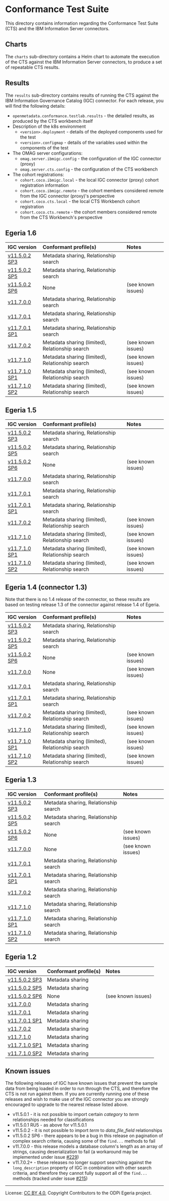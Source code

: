 <!-- SPDX-License-Identifier: CC-BY-4.0 -->
<!-- Copyright Contributors to the ODPi Egeria project. -->

# Conformance Test Suite

This directory contains information regarding the Conformance Test Suite (CTS) and the IBM Information Server
connectors.

## Charts

The `charts` sub-directory contains a Helm chart to automate the execution of the CTS against the IBM Information Server
connectors, to produce a set of repeatable CTS results.

## Results

The `results` sub-directory contains results of running the CTS against the IBM Information Governance Catalog (IGC)
connector. For each release, you will find the following details:

- `openmetadata.conformance.testlab.results` - the detailed results, as produced by the CTS workbench itself
- Description of the k8s environment
    - `<version>.deployment` - details of the deployed components used for the test
    - `<version>.configmap` - details of the variables used within the components of the test
- The OMAG server configurations:
    - `omag.server.ibmigc.config` - the configuration of the IGC connector (proxy)
    - `omag.server.cts.config` - the configuration of the CTS workbench
- The cohort registrations:
    - `cohort.coco.ibmigc.local` - the local IGC connector (proxy) cohort registration information
    - `cohort.coco.ibmigc.remote` - the cohort members considered remote from the IGC connector (proxy)'s perspective
    - `cohort.coco.cts.local` - the local CTS Workbench cohort registration
    - `cohort.coco.cts.remote` - the cohort members considered remote from the CTS Workbench's perspective

## Egeria 1.6

| IGC version | Conformant profile(s) | Notes |
| :--- | :--- | :--- |
| [v11.5.0.2 SP3](results/1.6/11.5.0.2sp3) | Metadata sharing, Relationship search |
| [v11.5.0.2 SP5](results/1.6/11.5.0.2sp5) | Metadata sharing, Relationship search |
| [v11.5.0.2 SP6](results/1.6/11.5.0.2sp6) | None | (see known issues) |
| [v11.7.0.0](results/1.6/11.7.0.0) | Metadata sharing, Relationship search |
| [v11.7.0.1](results/1.6/11.7.0.1) | Metadata sharing, Relationship search |
| [v11.7.0.1 SP1](results/1.6/11.7.0.1sp1) | Metadata sharing, Relationship search |
| [v11.7.0.2](results/1.6/11.7.0.2) | Metadata sharing (limited), Relationship search | (see known issues) |
| [v11.7.1.0](results/1.6/11.7.1.0) | Metadata sharing (limited), Relationship search | (see known issues) |
| [v11.7.1.0 SP1](results/1.6/11.7.1.0sp1) | Metadata sharing (limited), Relationship search | (see known issues) |
| [v11.7.1.0 SP2](results/1.6/11.7.1.0sp2) | Metadata sharing (limited), Relationship search | (see known issues) |

## Egeria 1.5

| IGC version | Conformant profile(s) | Notes |
| :--- | :--- | :--- |
| [v11.5.0.2 SP3](results/1.5/11.5.0.2sp3) | Metadata sharing, Relationship search |
| [v11.5.0.2 SP5](results/1.5/11.5.0.2sp5) | Metadata sharing, Relationship search |
| [v11.5.0.2 SP6](results/1.5/11.5.0.2sp6) | None | (see known issues) |
| [v11.7.0.0](results/1.5/11.7.0.0) | Metadata sharing, Relationship search |
| [v11.7.0.1](results/1.5/11.7.0.1) | Metadata sharing, Relationship search |
| [v11.7.0.1 SP1](results/1.5/11.7.0.1sp1) | Metadata sharing, Relationship search |
| [v11.7.0.2](results/1.5/11.7.0.2) | Metadata sharing (limited), Relationship search | (see known issues) |
| [v11.7.1.0](results/1.5/11.7.1.0) | Metadata sharing (limited), Relationship search | (see known issues) |
| [v11.7.1.0 SP1](results/1.5/11.7.1.0sp1) | Metadata sharing (limited), Relationship search | (see known issues) |
| [v11.7.1.0 SP2](results/1.5/11.7.1.0sp2) | Metadata sharing (limited), Relationship search | (see known issues) |

## Egeria 1.4 (connector 1.3)

Note that there is no 1.4 release of the connector, so these results are based on testing release 1.3 of the connector
against release 1.4 of Egeria.

| IGC version | Conformant profile(s) | Notes |
| :--- | :--- | :--- |
| [v11.5.0.2 SP3](results/1.4/11.5.0.2sp3) | Metadata sharing, Relationship search |
| [v11.5.0.2 SP5](results/1.4/11.5.0.2sp5) | Metadata sharing, Relationship search |
| [v11.5.0.2 SP6](results/1.4/11.5.0.2sp6) | None | (see known issues) |
| [v11.7.0.0](results/1.4/11.7.0.0) | None | (see known issues) |
| [v11.7.0.1](results/1.4/11.7.0.1) | Metadata sharing, Relationship search |
| [v11.7.0.1 SP1](results/1.4/11.7.0.1sp1) | Metadata sharing, Relationship search |
| [v11.7.0.2](results/1.4/11.7.0.2) | Metadata sharing (limited), Relationship search | (see known issues) |
| [v11.7.1.0](results/1.4/11.7.1.0) | Metadata sharing (limited), Relationship search | (see known issues) |
| [v11.7.1.0 SP1](results/1.4/11.7.1.0sp1) | Metadata sharing (limited), Relationship search | (see known issues) |
| [v11.7.1.0 SP2](results/1.4/11.7.1.0sp2) | Metadata sharing (limited), Relationship search | (see known issues) |

## Egeria 1.3

| IGC version | Conformant profile(s) | Notes |
| :--- | :--- | :--- |
| [v11.5.0.2 SP3](results/1.3/11.5.0.2sp3) | Metadata sharing, Relationship search |
| [v11.5.0.2 SP5](results/1.3/11.5.0.2sp5) | Metadata sharing, Relationship search |
| [v11.5.0.2 SP6](results/1.3/11.5.0.2sp6) | None | (see known issues) |
| [v11.7.0.0](results/1.3/11.7.0.0) | None | (see known issues) |
| [v11.7.0.1](results/1.3/11.7.0.1) | Metadata sharing, Relationship search |
| [v11.7.0.1 SP1](results/1.3/11.7.0.1sp1) | Metadata sharing, Relationship search |
| [v11.7.0.2](results/1.3/11.7.0.2) | Metadata sharing, Relationship search |
| [v11.7.1.0](results/1.3/11.7.1.0) | Metadata sharing, Relationship search |
| [v11.7.1.0 SP1](results/1.3/11.7.1.0sp1) | Metadata sharing, Relationship search |
| [v11.7.1.0 SP2](results/1.3/11.7.1.0sp2) | Metadata sharing, Relationship search |

## Egeria 1.2

| IGC version | Conformant profile(s) | Notes |
| :--- | :--- | :--- |
| [v11.5.0.2 SP3](results/1.2/11.5.0.2sp3) | Metadata sharing |
| [v11.5.0.2 SP5](results/1.2/11.5.0.2sp5) | Metadata sharing |
| [v11.5.0.2 SP6](results/1.2/11.5.0.2sp6) | None | (see known issues) |
| [v11.7.0.0](results/1.2/11.7.0.0) | Metadata sharing |
| [v11.7.0.1](results/1.2/11.7.0.1) | Metadata sharing |
| [v11.7.0.1 SP1](results/1.2/11.7.0.1sp1) | Metadata sharing |
| [v11.7.0.2](results/1.2/11.7.0.2) | Metadata sharing |
| [v11.7.1.0](results/1.2/11.7.1.0) | Metadata sharing |
| [v11.7.1.0 SP1](results/1.2/11.7.1.0sp1) | Metadata sharing |
| [v11.7.1.0 SP2](results/1.2/11.7.1.0sp2) | Metadata sharing |

## Known issues

The following releases of IGC have known issues that prevent the sample data from being loaded in order to run through
the CTS, and therefore the CTS is not run against them. If you are currently running one of these releases and wish to
make use of the IGC connector you are strongly encouraged to upgrade to the nearest release listed above.

- v11.5.0.1 - it is not possible to import certain _category_ to _term_ relationships needed for classifications
- v11.5.0.1 RU5 - as above for v11.5.0.1
- v11.5.0.2 - it is not possible to import _term_ to _data_file_field_ relationships
- v11.5.0.2 SP6 - there appears to be a bug in this release on pagination of complex search criteria, causing some of the `find...` methods to fail
- v11.7.0.0 - this release models a database column's length as an array of strings, causing deserialization to fail (a workaround may be implemented under issue [#229](https://github.com/odpi/egeria-connector-ibm-information-server/issues/229))
- v11.7.0.2+ - these releases no longer support searching against the `long_description` property of IGC in combination with other search criteria, and therefore they cannot fully support all of the `find...` methods (tracked under issue [#215](https://github.com/odpi/egeria-connector-ibm-information-server/issues/215))

----
License: [CC BY 4.0](https://creativecommons.org/licenses/by/4.0/),
Copyright Contributors to the ODPi Egeria project.
